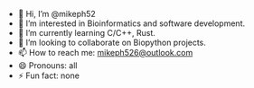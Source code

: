 - 👋 Hi, I’m @mikeph52
- 👀 I’m interested in Bioinformatics and software development.
- 🌱 I’m currently learning C/C++, Rust.
- 💞️ I’m looking to collaborate on Biopython projects.
- 📫 How to reach me: mikeph526@outlook.com
- 😄 Pronouns: all
- ⚡ Fun fact: none

<!---
mikeph52/mikeph52 is a ✨ special ✨ repository because its `README.md` (this file) appears on your GitHub profile.
You can click the Preview link to take a look at your changes.
--->
